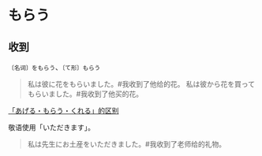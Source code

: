 # もらう

## 收到

`〔名词〕をもらう`、`〔て形〕もらう`

> 私は彼に花をもらいました。#我收到了他给的花。
> 私は彼から花を買ってもらいました。#我收到了他买的花。

[「あげる・もらう・くれる」的区别](../grammar/diff#あげるもらうくれる)

敬语使用「いただきます」。

> 私は先生にお土産をいただきました。#我收到了老师给的礼物。
